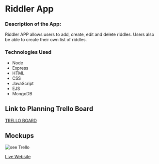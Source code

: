 # Riddler App

### Description of the App:
Riddler APP allows users to add, create, edit and delete riddles. Users also be able to create their own list of riddles.

### Technologies Used
* Node
* Express
* HTML
* CSS
* JavaScript
* EJS
* MongoDB


## Link to Planning Trello Board
[TRELLO BOARD](https://trello.com/invite/b/ZvEe9TYv/ATTIa5de995bbcc485b8849503738d9a69f9EC0D67CC/project-2)

## Mockups

![see Trello]()

[Live Website](https://riddler.onrender.com)
